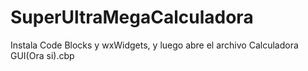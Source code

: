 # SuperUltraMegaCalculadora
Instala Code Blocks y wxWidgets, y luego abre el archivo Calculadora GUI(Ora si).cbp
